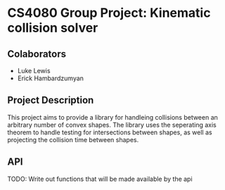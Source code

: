 # CS4080 Group Project: Kinematic collision solver

## Colaborators

- Luke Lewis
- Erick Hambardzumyan

## Project Description

This project aims to provide a library for handleing collisions between an arbitrary number of convex shapes. The library uses the seperating axis theorem to handle testing for intersections between shapes, as well as projecting the collision time between shapes.

## API

TODO: Write out functions that will be made available by the api 

